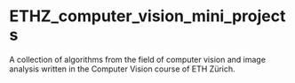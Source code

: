 # ETHZ_computer_vision_mini_projects

A collection of algorithms from the field of computer vision and image analysis written in the Computer Vision course of ETH Zürich.
